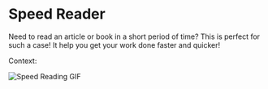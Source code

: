 # Speed Reader

Need to read an article or book in a short period of time? This is perfect for such a case! It help you get your work done faster and quicker!


Context: 

![Speed Reading GIF](http://i.imgur.com/VPdBNJE.gif)
